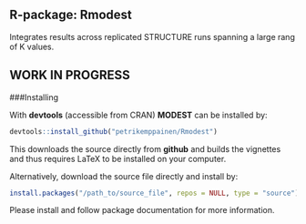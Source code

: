 R-package: Rmodest
-------------

Integrates results across replicated STRUCTURE runs spanning a large rang of K values.

WORK IN PROGRESS
--------------

###Installing

With **devtools** (accessible from CRAN) **MODEST** can be installed by:
```r
devtools::install_github("petrikemppainen/Rmodest")
```
This downloads the source directly from **github** and builds the vignettes and thus requires LaTeX to be installed on your computer.

Alternatively, download the source file directly and install by:
```r
install.packages("/path_to/source_file", repos = NULL, type = "source")
```
Please install and follow package documentation for more information.